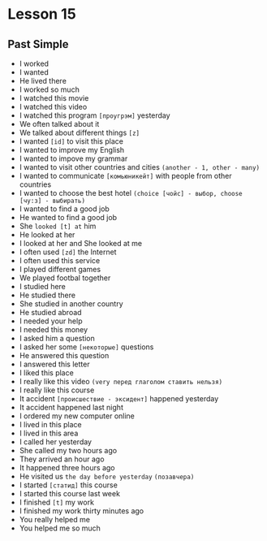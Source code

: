 # Lesson 15

## Past Simple

- I worked
- I wanted
- He lived there
- I worked so much
- I watched this movie
- I watched this video
- I watched this program `[проугрэм]` yesterday
- We often talked about it
- We talked about different things `[z]`
- I wanted `[id]` to visit this place
- I wanted to improve my English
- I wanted to impove my grammar
- I wanted to visit other countries and cities `(another - 1, other - many)`
- I wanted to communicate `[комьюникейт]` with people from other countries
- I wanted to choose the best hotel `(choice [чойс] - выбор, choose [чу:з] - выбирать)`
- I wanted to find a good job
- He wanted to find a good job
- She `looked [t] at` him
- He looked at her
- I looked at her and She looked at me
- I often used `[zd]` the Internet
- I often used this service
- I played different games
- We played footbal together
- I studied here
- He studied there
- She studied in another country
- He studied abroad
- I needed your help
- I needed this money
- I asked him a question
- I asked her some `[некоторые]` questions 
- He answered this question
- I answered this letter
- I liked this place
- I really like this video `(very перед глаголом ставить нельзя)`
- I really like this course
- It accident `[происшествие - эксидент]` happened yesterday
- It accident happened last night
- I ordered my new computer online
- I lived in this place
- I lived in this area
- I called her yesterday
- She called my two hours ago
- They arrived an hour ago
- It happened three hours ago
- He visited us `the day before yesterday` `(позавчера)`
- I started `[статид]` this course
- I started this course last week
- I finished `[t]` my work
- I finished my work thirty minutes ago
- You really helped me
- You helped me so much